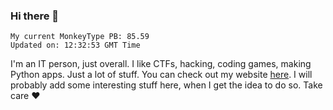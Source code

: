### Hi there 👋
<!-- PB START -->
```
My current MonkeyType PB: 85.59
Updated on: 12:32:53 GMT Time
```
<!-- PB END -->
I'm an IT person, just overall. I like CTFs, hacking, coding games, making Python apps. Just a lot of stuff.
You can check out my website [here](https://skill3472.github.io/).
I will probably add some interesting stuff here, when I get the idea to do so. Take care ❤️
